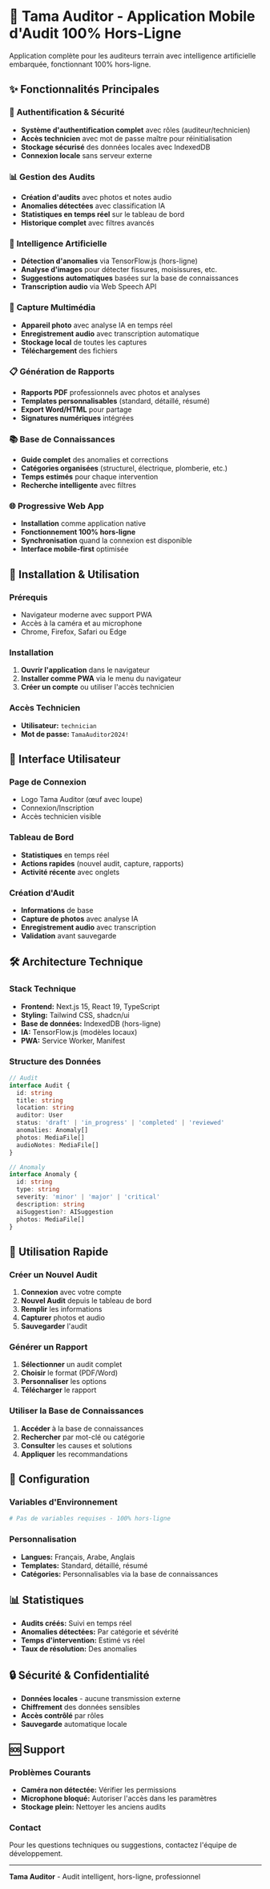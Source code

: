 # 🥚 Tama Auditor - Application Mobile d'Audit 100% Hors-Ligne

Application complète pour les auditeurs terrain avec intelligence artificielle embarquée, fonctionnant 100% hors-ligne.

## ✨ Fonctionnalités Principales

### 🔐 **Authentification & Sécurité**
- **Système d'authentification complet** avec rôles (auditeur/technicien)
- **Accès technicien** avec mot de passe maître pour réinitialisation
- **Stockage sécurisé** des données locales avec IndexedDB
- **Connexion locale** sans serveur externe

### 📊 **Gestion des Audits**
- **Création d'audits** avec photos et notes audio
- **Anomalies détectées** avec classification IA
- **Statistiques en temps réel** sur le tableau de bord
- **Historique complet** avec filtres avancés

### 🤖 **Intelligence Artificielle**
- **Détection d'anomalies** via TensorFlow.js (hors-ligne)
- **Analyse d'images** pour détecter fissures, moisissures, etc.
- **Suggestions automatiques** basées sur la base de connaissances
- **Transcription audio** via Web Speech API

### 📸 **Capture Multimédia**
- **Appareil photo** avec analyse IA en temps réel
- **Enregistrement audio** avec transcription automatique
- **Stockage local** de toutes les captures
- **Téléchargement** des fichiers

### 📋 **Génération de Rapports**
- **Rapports PDF** professionnels avec photos et analyses
- **Templates personnalisables** (standard, détaillé, résumé)
- **Export Word/HTML** pour partage
- **Signatures numériques** intégrées

### 📚 **Base de Connaissances**
- **Guide complet** des anomalies et corrections
- **Catégories organisées** (structurel, électrique, plomberie, etc.)
- **Temps estimés** pour chaque intervention
- **Recherche intelligente** avec filtres

### 🌐 **Progressive Web App**
- **Installation** comme application native
- **Fonctionnement 100% hors-ligne**
- **Synchronisation** quand la connexion est disponible
- **Interface mobile-first** optimisée

## 🚀 Installation & Utilisation

### Prérequis
- Navigateur moderne avec support PWA
- Accès à la caméra et au microphone
- Chrome, Firefox, Safari ou Edge

### Installation
1. **Ouvrir l'application** dans le navigateur
2. **Installer comme PWA** via le menu du navigateur
3. **Créer un compte** ou utiliser l'accès technicien

### Accès Technicien
- **Utilisateur:** `technician`
- **Mot de passe:** `TamaAuditor2024!`

## 📱 Interface Utilisateur

### Page de Connexion
- Logo Tama Auditor (œuf avec loupe)
- Connexion/Inscription
- Accès technicien visible

### Tableau de Bord
- **Statistiques** en temps réel
- **Actions rapides** (nouvel audit, capture, rapports)
- **Activité récente** avec onglets

### Création d'Audit
- **Informations** de base
- **Capture de photos** avec analyse IA
- **Enregistrement audio** avec transcription
- **Validation** avant sauvegarde

## 🛠️ Architecture Technique

### Stack Technique
- **Frontend:** Next.js 15, React 19, TypeScript
- **Styling:** Tailwind CSS, shadcn/ui
- **Base de données:** IndexedDB (hors-ligne)
- **IA:** TensorFlow.js (modèles locaux)
- **PWA:** Service Worker, Manifest

### Structure des Données
```typescript
// Audit
interface Audit {
  id: string
  title: string
  location: string
  auditor: User
  status: 'draft' | 'in_progress' | 'completed' | 'reviewed'
  anomalies: Anomaly[]
  photos: MediaFile[]
  audioNotes: MediaFile[]
}

// Anomaly
interface Anomaly {
  id: string
  type: string
  severity: 'minor' | 'major' | 'critical'
  description: string
  aiSuggestion?: AISuggestion
  photos: MediaFile[]
}
```

## 🎯 Utilisation Rapide

### Créer un Nouvel Audit
1. **Connexion** avec votre compte
2. **Nouvel Audit** depuis le tableau de bord
3. **Remplir** les informations
4. **Capturer** photos et audio
5. **Sauvegarder** l'audit

### Générer un Rapport
1. **Sélectionner** un audit complet
2. **Choisir** le format (PDF/Word)
3. **Personnaliser** les options
4. **Télécharger** le rapport

### Utiliser la Base de Connaissances
1. **Accéder** à la base de connaissances
2. **Rechercher** par mot-clé ou catégorie
3. **Consulter** les causes et solutions
4. **Appliquer** les recommandations

## 🔧 Configuration

### Variables d'Environnement
```bash
# Pas de variables requises - 100% hors-ligne
```

### Personnalisation
- **Langues:** Français, Arabe, Anglais
- **Templates:** Standard, détaillé, résumé
- **Catégories:** Personnalisables via la base de connaissances

## 📊 Statistiques

- **Audits créés:** Suivi en temps réel
- **Anomalies détectées:** Par catégorie et sévérité
- **Temps d'intervention:** Estimé vs réel
- **Taux de résolution:** Des anomalies

## 🔒 Sécurité & Confidentialité

- **Données locales** - aucune transmission externe
- **Chiffrement** des données sensibles
- **Accès contrôlé** par rôles
- **Sauvegarde** automatique locale

## 🆘 Support

### Problèmes Courants
- **Caméra non détectée:** Vérifier les permissions
- **Microphone bloqué:** Autoriser l'accès dans les paramètres
- **Stockage plein:** Nettoyer les anciens audits

### Contact
Pour les questions techniques ou suggestions, contactez l'équipe de développement.

---

**Tama Auditor** - Audit intelligent, hors-ligne, professionnel
